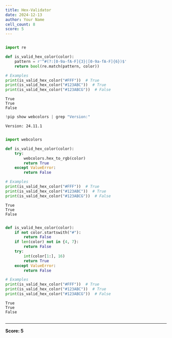 ```yaml
---
title: Hex-Validator
date: 2024-12-13
author: Your Name
cell_count: 8
score: 5
---
```


```python

```


```python
import re

def is_valid_hex_color(color):
    pattern = r'^#(?:[0-9a-fA-F]{3}|[0-9a-fA-F]{6})$'
    return bool(re.match(pattern, color))

# Examples
print(is_valid_hex_color("#FFF"))  # True
print(is_valid_hex_color("#123ABC"))  # True
print(is_valid_hex_color("#123ABCG"))  # False
```

    True
    True
    False



```python
!pip show webcolors | grep "Version:"
```

    Version: 24.11.1



```python

```


```python
import webcolors

def is_valid_hex_color(color):
    try:
        webcolors.hex_to_rgb(color)
        return True
    except ValueError:
        return False

# Examples
print(is_valid_hex_color("#FFF"))  # True
print(is_valid_hex_color("#123ABC"))  # True
print(is_valid_hex_color("#123ABCG"))  # False
```

    True
    True
    False



```python

```


```python
def is_valid_hex_color(color):
    if not color.startswith("#"):
        return False
    if len(color) not in {4, 7}:
        return False
    try:
        int(color[1:], 16)
        return True
    except ValueError:
        return False

# Examples
print(is_valid_hex_color("#FFF"))  # True
print(is_valid_hex_color("#123ABC"))  # True
print(is_valid_hex_color("#123ABCG"))  # False
```

    True
    True
    False



```python

```


---
**Score: 5**